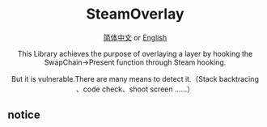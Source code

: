 <div align="center">

# SteamOverlay

[简体中文](README-zh.md) or [English](README.md)  

This Library achieves the purpose of overlaying a layer by hooking the SwapChain->Present function through Steam hooking.

But it is vulnerable.There are many means to detect it.（Stack backtracing 、code check、shoot screen ......）

</div>

## notice
